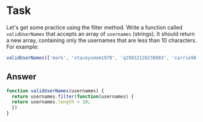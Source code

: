# Task 

Let's get some practice using the filter method. Write a function called `validUserNames` that accepts an array of `usernames` (strings).  It should return a new array, containing only the usernames that are less than 10 characters. For example:

```javascript
validUserNames(['mark', 'staceysmom1978', 'q29832128238983', 'carrie98', 'MoanaFan']);
```

## Answer

```javascript
function validUserNames(usernames) {
  return usernames.filter(function(usernames) {
  return usernames.length < 10;     
  })  
}
```

